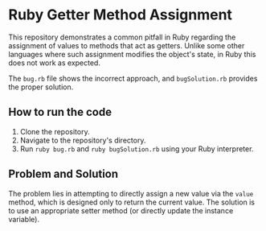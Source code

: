 # Ruby Getter Method Assignment

This repository demonstrates a common pitfall in Ruby regarding the assignment of values to methods that act as getters.  Unlike some other languages where such assignment modifies the object's state, in Ruby this does not work as expected.

The `bug.rb` file shows the incorrect approach, and `bugSolution.rb` provides the proper solution.

## How to run the code
1. Clone the repository.
2. Navigate to the repository's directory.
3. Run `ruby bug.rb` and `ruby bugSolution.rb` using your Ruby interpreter.

## Problem and Solution
The problem lies in attempting to directly assign a new value via the `value` method, which is designed only to return the current value. The solution is to use an appropriate setter method (or directly update the instance variable).